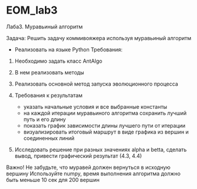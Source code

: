 # EOM_lab3
Лаба3. 
Муравьиный алгоритм

Задача:
Решить задачу коммивояжера используя муравьиный алгоритм 

- Реализовать на языке Python 
Требования:
1. Необходимо задать класс AntAlgo
 
2. В нем реализовать методы
 
3. Реализовать основной метод запуска эволюционного процесса 
 
4. Требования к результатам
    - указать начальные условия и все выбранные константы
    - на каждой итерации муравьиного алгоритма сохранить лучший путь и его длину
    - показать график зависимости длины лучшего пути от итерации
    - визуализировать итоговый маршрут в виде графика из вершин и соединенных линий
5. Исследовать решение при разных значениях alpha и betta, сделать вывод, привести графический результат (4.3, 4.4) 


Важно! Не забудьте, что муравей должен вернуться в исходную вершину
Используйте numpy, время выполнения алгоритма должно быть меньше 10 сек для 200 вершин 

